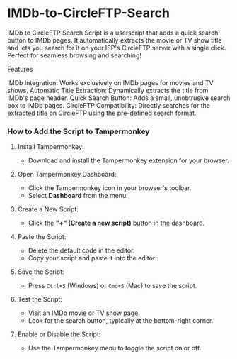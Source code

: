 # IMDb-to-CircleFTP-Search
IMDb to CircleFTP Search Script is a userscript that adds a quick search button to IMDb pages. It automatically extracts the movie or TV show title and lets you search for it on your ISP's CircleFTP server with a single click. Perfect for seamless browsing and searching!


Features

IMDb Integration: Works exclusively on IMDb pages for movies and TV shows.
Automatic Title Extraction: Dynamically extracts the title from IMDb's page header.
Quick Search Button: Adds a small, unobtrusive search box to IMDb pages.
CircleFTP Compatibility: Directly searches for the extracted title on CircleFTP using the pre-defined search format.

### How to Add the Script to Tampermonkey

1. Install Tampermonkey:  
   - Download and install the Tampermonkey extension for your browser.  

2. Open Tampermonkey Dashboard:  
   - Click the Tampermonkey icon in your browser's toolbar.  
   - Select **Dashboard** from the menu.  

3. Create a New Script:  
   - Click the **"+" (Create a new script)** button in the dashboard.  

4. Paste the Script:  
   - Delete the default code in the editor.  
   - Copy your script and paste it into the editor.  

5. Save the Script:  
   - Press `Ctrl+S` (Windows) or `Cmd+S` (Mac) to save the script.  

6. Test the Script:  
   - Visit an IMDb movie or TV show page.  
   - Look for the search button, typically at the bottom-right corner.  

7. Enable or Disable the Script:  
   - Use the Tampermonkey menu to toggle the script on or off.
